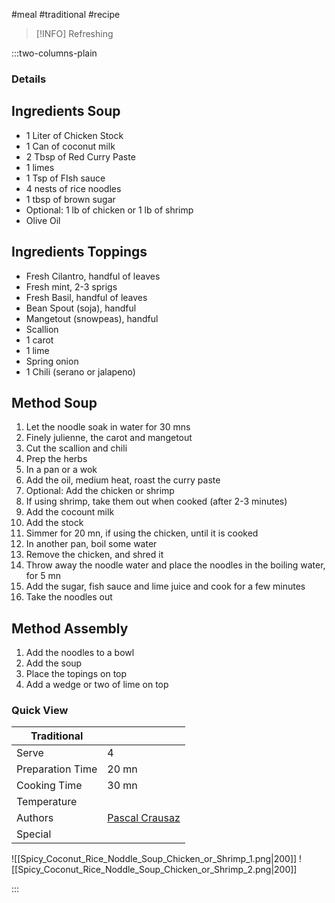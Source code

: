 #meal #traditional #recipe

> [!INFO]
> Refreshing

:::two-columns-plain

### Details
## Ingredients Soup

- 1 Liter of Chicken Stock
- 1 Can of coconut milk
- 2 Tbsp of Red Curry Paste
- 1 limes
- 1 Tsp of FIsh sauce
- 4 nests of rice noodles
- 1 tbsp of brown sugar
- Optional: 1 lb of chicken or 1 lb of shrimp
- Olive Oil


## Ingredients Toppings

- Fresh Cilantro, handful of leaves
- Fresh mint, 2-3 sprigs
- Fresh Basil, handful of leaves
- Bean Spout (soja), handful
- Mangetout (snowpeas), handful
- Scallion
- 1 carot
- 1 lime
- Spring onion
- 1 Chili (serano or jalapeno)


## Method Soup

1. Let the noodle soak in water for 30 mns
2. Finely julienne, the carot and mangetout
3. Cut the scallion and chili
4. Prep the herbs
5. In a pan or a wok
6. Add the oil, medium heat, roast the curry paste
7. Optional: Add the chicken or shrimp
  1. If using shrimp, take them out when cooked (after 2-3 minutes)
8. Add the cocount milk
9. Add the stock
10. Simmer for 20 mn, if using the chicken, until it is cooked
11. In another pan, boil some water
12. Remove the chicken, and shred it
13. Throw away the noodle water and place the noodles in the boiling water, for 5 mn
14. Add the sugar, fish sauce and lime juice and cook for a few minutes
15. Take the noodles out

  


## Method Assembly

1. Add the noodles to a bowl
2. Add the soup
3. Place the topings on top
4. Add a wedge or two of lime on top





### Quick View
| Traditional      |                                                |
| ---------------- | ---------------------------------------------- |
| Serve            | 4                                              |
| Preparation Time | 20 mn                                          |
| Cooking Time     | 30 mn                                          |
| Temperature      |                                                |
| Authors          | [Pascal Crausaz](mailto:pascal@askpascal.com)  |
| Special          |                                                |

![[Spicy_Coconut_Rice_Noddle_Soup_Chicken_or_Shrimp_1.png|200]]
![[Spicy_Coconut_Rice_Noddle_Soup_Chicken_or_Shrimp_2.png|200]]

:::

